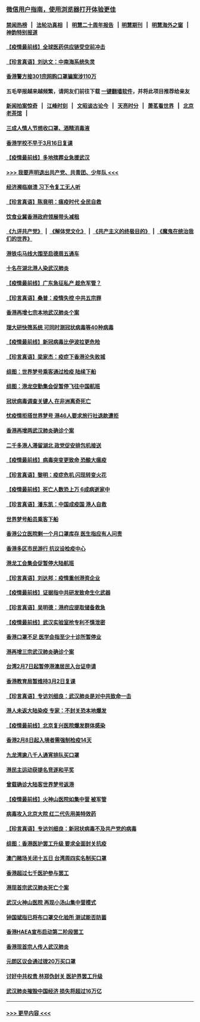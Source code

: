 ### [微信用户指南，使用浏览器打开体验更佳](https://github.com/gfw-breaker/banned-news1/blob/master/indexes/wechat-guide.md?t=0)
#### [禁闻热榜](热点新闻.md?t=0)  &nbsp;&nbsp;|&nbsp;&nbsp; [法轮功真相](https://github.com/gfw-breaker/truth/blob/master/README.md?t=0) &nbsp;&nbsp;|&nbsp;&nbsp; [明慧二十周年报告](https://github.com/gfw-breaker/mh-reports/blob/master/README.md?t=0) &nbsp;&nbsp;|&nbsp;&nbsp;[明慧期刊](https://github.com/gfw-breaker/mh-qikan) &nbsp;&nbsp;|&nbsp;&nbsp; [明慧海外之窗](https://github.com/gfw-breaker/mh-news/blob/master/README.md?t=0) &nbsp;&nbsp;|&nbsp;&nbsp; [神韵特别报道](https://github.com/gfw-breaker/mh-news/blob/master/shenyun.md?t=0)
#### [【疫情最前线】全球医药供应链受空前冲击](../pages/nsc415/n11869614.md?t=02160902) 
#### [【珍言真语】刘达文：中南海系统失灵](../pages/nsc415/n11869465.md?t=02160902) 
#### [香港警方接301宗网购口罩骗案涉110万](../pages/nsc415/n11867572.md?t=02160902) 
#### 五毛举报越来越频繁，请网友们前往下载 [一键翻墙软件](https://github.com/gfw-breaker/ssr-accounts)，并将此项目推荐给亲友
#### [新闻拍案惊奇](https://github.com/gfw-breaker/banned-news1/blob/master/pages/link4.md) &nbsp;&nbsp;|&nbsp;&nbsp; [江峰时刻](https://github.com/gfw-breaker/banned-news1/blob/master/pages/link4.md) &nbsp;&nbsp;|&nbsp;&nbsp; [文昭谈古论今](https://github.com/gfw-breaker/banned-news1/blob/master/pages/link4.md) &nbsp;&nbsp;|&nbsp;&nbsp; [天亮时分](https://github.com/gfw-breaker/banned-news1/blob/master/pages/link4.md) &nbsp;&nbsp;|&nbsp;&nbsp; [萧茗看世界](https://github.com/gfw-breaker/banned-news1/blob/master/pages/link4.md) &nbsp;&nbsp;|&nbsp;&nbsp; [北京老茶馆](https://github.com/gfw-breaker/banned-news1/blob/master/pages/link4.md) &nbsp;&nbsp;|&nbsp;&nbsp; 
#### [三成人情人节想收口罩、酒精消毒液](../pages/nsc415/n11867523.md?t=02160902) 
#### [香港学校不早于3月16日复课](../pages/nsc415/n11867498.md?t=02160902) 
#### [【疫情最前线】多地殡葬业急援武汉](../pages/nsc415/n11866914.md?t=02160902) 
#### [>>> 我要声明退出共产党、共青团、少年队 <<<](https://github.com/begood0513/goodnews/blob/master/quit/letter.md) 
#### [经济濒临崩溃 习下令复工无人听](../pages/nsc415/n11867269.md?t=02160902) 
#### [【珍言真语】陈竟明：瘟疫时代 全民自救](../pages/nsc415/n11866765.md?t=02160902) 
#### [饮食业冀香港政府领展带头减租](../pages/nsc415/n11864876.md?t=02160902) 
#### [《九评共产党》](https://github.com/begood0513/9ping.md/blob/master/README.md) &nbsp;|&nbsp; [《解体党文化》](../../../../jtdwh.md/blob/master/README.md)  &nbsp;|&nbsp; [《共产主义的终极目的》](../../../../gczydzjmd.md/blob/master/README.md) &nbsp;|&nbsp; [《魔鬼在统治我们的世界》](../../../../mgztzwmdsj.md/blob/master/README.md) 
#### [港铁屯马线大围至启德周五通车](../pages/nsc415/n11864842.md?t=02160902) 
#### [十名在湖北港人染武汉肺炎](../pages/nsc415/n11864807.md?t=02160902) 
#### [【疫情最前线】广东急征私产 趁危军管？](../pages/nsc415/n11864205.md?t=02160902) 
#### [【珍言真语】桑普：疫情失控 中共五宗罪](../pages/nsc415/n11864157.md?t=02160902) 
#### [香港再增七宗本地武汉肺炎个案](../pages/nsc415/n11862405.md?t=02160902) 
#### [理大研快筛系统 可同时测冠状病毒等40种病毒](../pages/nsc415/n11862376.md?t=02160902) 
#### [【疫情最前线】新冠病毒比伊波拉更危险](../pages/nsc415/n11862199.md?t=02160902) 
#### [【珍言真语】梁家杰：疫症下香港沦失败城](../pages/nsc415/n11861588.md?t=02160902) 
#### [组图：世界梦号乘客通过检疫 陆续下船](../pages/nsc415/n11858302.md?t=02160902) 
#### [组图：港龙空勤集会促暂停飞往中国航班](../pages/nsc415/n11858190.md?t=02160902) 
#### [冠状病毒调查关键人 在非洲离奇死亡](../pages/nsc415/n11859798.md?t=02160902) 
#### [忧疫情拒搭世界梦号 港46人要求旅行社退款遭拒](../pages/nsc415/n11859849.md?t=02160902) 
#### [香港再增两武汉肺炎确诊个案](../pages/nsc415/n11859833.md?t=02160902) 
#### [二千多港人滞留湖北 政党促安排包机接送](../pages/nsc415/n11859831.md?t=02160902) 
#### [【疫情最前线】病毒突变更致命 恐酿大瘟疫](../pages/nsc415/n11859604.md?t=02160902) 
#### [【珍言真语】黎明：疫症危机 闪现转变火花](../pages/nsc415/n11859199.md?t=02160902) 
#### [【疫情最前线】死亡人数恐上万 6成病逝家中](../pages/nsc415/n11856687.md?t=02160902) 
#### [【珍言真语】潘东凯：中国成疫国 港人自救](../pages/nsc415/n11856962.md?t=02160902) 
#### [世界梦号船员乘客下船](../pages/nsc415/n11856883.md?t=02160902) 
#### [香港公立医院剩一个月口罩库存 医生指应有人问责](../pages/nsc415/n11856875.md?t=02160902) 
#### [香港多区市民游行 抗议设检疫中心](../pages/nsc415/n11856866.md?t=02160902) 
#### [港龙工会集会促暂停大陆航班](../pages/nsc415/n11856840.md?t=02160902) 
#### [【珍言真语】刘达邦：疫情重创港资企业](../pages/nsc415/n11854274.md?t=02160902) 
#### [【疫情最前线】证据指中共研发致命生化武器](../pages/nsc415/n11853087.md?t=02160902) 
#### [【珍言真语】吴明德：港府应提取储备救急](../pages/nsc415/n11852734.md?t=02160902) 
#### [【疫情最前线】武汉实验室抢专利不慎泄密](../pages/nsc415/n11850310.md?t=02160902) 
#### [香港口罩不足 医学会指至少十诊所暂停业](../pages/nsc415/n11850301.md?t=02160902) 
#### [港再增三宗武汉肺炎确诊个案](../pages/nsc415/n11850328.md?t=02160902) 
#### [台湾2月7日起暂停港澳居民入台证申请](../pages/nsc415/n11850304.md?t=02160902) 
#### [香港教育局暂维持3月2日复课](../pages/nsc415/n11850260.md?t=02160902) 
#### [【珍言真语】专访刘细良：武汉肺炎是对中共致命一击](../pages/nsc415/n11849934.md?t=02160902) 
#### [港人未返大陆染疫 专家：不封关恐本地爆发](../pages/nsc415/n11848021.md?t=02160902) 
#### [【疫情最前线】北京复兴医院爆发群体感染](../pages/nsc415/n11847626.md?t=02160902) 
#### [香港2月8日起入境者需强制检疫14天](../pages/nsc415/n11847658.md?t=02160902) 
#### [九龙湾逾八千人通宵排队买口罩](../pages/nsc415/n11847647.md?t=02160902) 
#### [港民主运动获提名竞逐和平奖](../pages/nsc415/n11847633.md?t=02160902) 
#### [曾载确诊大陆客世界梦号返港](../pages/nsc415/n11847608.md?t=02160902) 
#### [【疫情最前线】火神山医院如集中营 被军管](../pages/nsc415/n11847524.md?t=02160902) 
#### [病毒攻入北京大院 红二代先用美特效药](../pages/nsc415/n11847427.md?t=02160902) 
#### [【珍言真语】专访刘细良：新冠状病毒不及共产党的病毒](../pages/nsc415/n11847164.md?t=02160902) 
#### [组图：香港医护罢工升级 要求全面封关抗疫](../pages/nsc415/n11844107.md?t=02160902) 
#### [澳门赌场关闭十五日 台湾周四实名制买口罩](../pages/nsc415/n11845083.md?t=02160902) 
#### [香港超过七千医护参与罢工](../pages/nsc415/n11845051.md?t=02160902) 
#### [港现首宗武汉肺炎死亡个案](../pages/nsc415/n11844998.md?t=02160902) 
#### [武汉火神山医院 再现小汤山集中营模式](../pages/nsc415/n11844763.md?t=02160902) 
#### [钟国斌指已将布口罩交化验所 测试能否防菌](../pages/nsc415/n11842783.md?t=02160902) 
#### [香港HAEA宣布启动第二阶段罢工](../pages/nsc415/n11842723.md?t=02160902) 
#### [香港现首宗人传人武汉肺炎](../pages/nsc415/n11842766.md?t=02160902) 
#### [元朗区议会通过拨20万买口罩](../pages/nsc415/n11842754.md?t=02160902) 
#### [讨好中共权贵 林郑伪封关 医护界罢工升级](../pages/nsc415/n11842359.md?t=02160902) 
#### [武汉肺炎摧毁中国经济 损失将超过16万亿](../pages/nsc415/n11839723.md?t=02160902) 

----
#### [ >>> 更早内容 <<< ](../indexes/nsc415-earlier.md)
